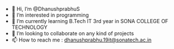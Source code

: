 - 👋 Hi, I’m @DhanushprabhuS
- 👀 I’m interested in programming
- 🌱 I’m currently learning B.Tech IT 3rd year in SONA COLLEGE OF TECHNOLOGY
- 💞️ I’m looking to collaborate on any kind of projects
- 📫 How to reach me : dhanushprabhu.19it@sonatech.ac.in

<!---
DhanushprabhuS/DhanushprabhuS is a ✨ special ✨ repository because its `README.md` (this file) appears on your GitHub profile.
You can click the Preview link to take a look at your changes.
--->
